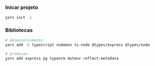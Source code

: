 ### Inicar projeto
```bash
yarn init -y
```

### Bibliotecas
```bash
# desenvolvimento
yarn add -D typescript nodemon ts-node @types/express @types/node

# producao
yarn add express pg typeorm dotenv reflect-metadata
```